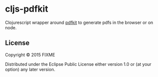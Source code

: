 # cljs-pdfkit

Clojurescript wrapper around [pdfkit](http://pdfkit.org/) to generate pdfs in the browser or on node.


## License

Copyright © 2015 FIXME

Distributed under the Eclipse Public License either version 1.0 or (at your option) any later version.
